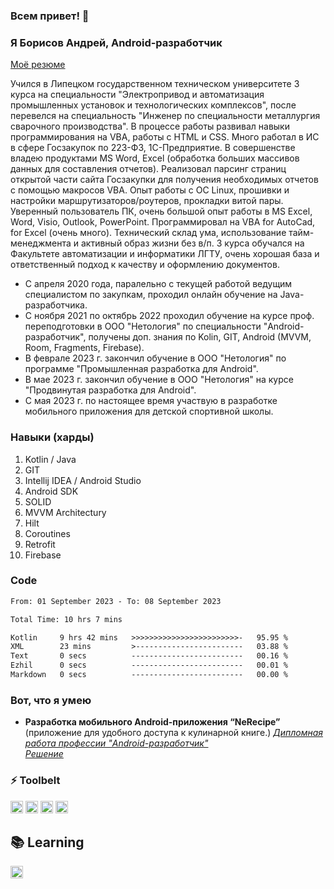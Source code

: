 ### Всем привет! 👋

### Я Борисов Андрей, Android-разработчик
[Моё резюме](https://disk.yandex.ru/i/QDZA3OrwNuQxig)

Учился в Липецком государственном техническом университете 3 курса на специальности "Электропривод и автоматизация промышленных установок и технологических комплексов", после перевелся на специальность "Инженер по специальности металлургия сварочного производства". В процессе работы развивал навыки программирования на VBA, работы с HTML и CSS. Много работал в ИС в сфере Госзакупок по 223-ФЗ, 1С-Предприятие. В совершенстве владею продуктами MS Word, Excel (обработка больших массивов данных для составления отчетов). Реализовал парсинг страниц открытой части сайта Госзакупки для получения необходимых отчетов с помощью макросов VBA. Опыт работы с OC Linux, прошивки и настройки маршрутизаторов/роутеров, прокладки витой пары. Уверенный пользователь ПК, очень большой опыт работы в MS Excel, Word, Visio, Outlook, PowerPoint. Программировал на VBA for AutoCad, for Excel (очень много). Технический склад ума, использование тайм-менеджмента и активный образ жизни без в/п. 3 курса обучался на Факультете автоматизации и информатики ЛГТУ, очень хорошая база и ответственный подход к качеству и оформлению документов.

* С апреля 2020 года, паралельно с текущей работой ведущим специалистом по закупкам, проходил онлайн обучение на Java-разработчика.
* С ноября 2021 по октябрь 2022 проходил обучение на курсе проф. переподготовки в ООО "Нетология" по специальности "Android-разработчик", получены доп. знания по Kolin, GIT, Android (MVVM, Room, Fragments, Firebase).
* В феврале 2023 г. закончил обучение в ООО "Нетология" по программе "Промышленная разработка для Android".
* В мае 2023 г. закончил обучение в ООО "Нетология" на курсе "Продвинутая разработка для Android".
* С мая 2023 г. по настоящее время участвую в разработке мобильного приложения для детской спортивной школы.

### Навыки (харды)
1. Kotlin / Java
2. GIT
3. Intellij IDEA / Android Studio
4. Android SDK
5. SOLID
6. MVVM Architecturу
7. Hilt
8. Coroutines
9. Retrofit
10. Firebase

### Code
<!--START_SECTION:waka-->

```txt
From: 01 September 2023 - To: 08 September 2023

Total Time: 10 hrs 7 mins

Kotlin     9 hrs 42 mins   >>>>>>>>>>>>>>>>>>>>>>>>-   95.95 %
XML        23 mins         >------------------------   03.88 %
Text       0 secs          -------------------------   00.16 %
Ezhil      0 secs          -------------------------   00.01 %
Markdown   0 secs          -------------------------   00.00 %
```

<!--END_SECTION:waka-->

### Вот, что я умею
* **Разработка мобильного Android-приложения “NeRecipe”** (приложение для удобного доступа к кулинарной книге.)
  *[Дипломная работа профессии "Android-разработчик"](https://disk.yandex.ru/i/8jtYROYKXGp4-A)*  
  *[Решение](https://github.com/clinri/NeRecipe)*

### ⚡ Toolbelt
<p float="left">
  <img height="20" alt="Kotlin" src="https://img.shields.io/badge/kotlin%20-%237F52FF.svg?&style=for-the-badge&logo=kotlin&logoColor=white"/>
  <img height="20" alt="Git" src="https://img.shields.io/badge/git%20-%23F05033.svg?&style=for-the-badge&logo=git&logoColor=white"/>
  <img height="20" alt="GitHub" src="https://img.shields.io/badge/github%20-%23121011.svg?&style=for-the-badge&logo=github&logoColor=white"/>
  <img height="20" alt="Firebase" src="https://img.shields.io/badge/firebase%20-%23039BE5.svg?&style=for-the-badge&logo=firebase"/>
</p>

## 📚 Learning
<p float="left">
  <img height="20" alt="JetPackCompose" src="https://img.shields.io/badge/JetPackCompose%20-%234285F4.svg?&style=for-the-badge&logo=jetpackcompose&logoColor=white"/>
</p>

<!--
**clinri/clinri** is a ✨ _special_ ✨ repository because its `README.md` (this file) appears on your GitHub profile.

Here are some ideas to get you started:

- 🔭 I’m currently working on ...
- 🌱 I’m currently learning ...
- 👯 I’m looking to collaborate on ...
- 🤔 I’m looking for help with ...
- 💬 Ask me about ...
- 📫 How to reach me: ...
- 😄 Pronouns: ...
- ⚡ Fun fact: ...
-->

